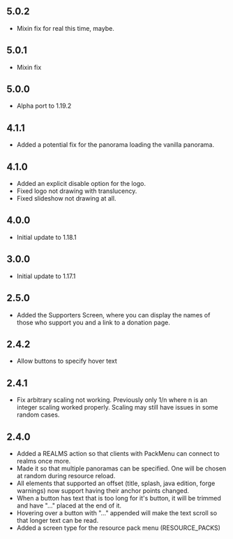 ## 5.0.2
* Mixin fix for real this time, maybe.

## 5.0.1
* Mixin fix

## 5.0.0
* Alpha port to 1.19.2

## 4.1.1
* Added a potential fix for the panorama loading the vanilla panorama.

## 4.1.0
* Added an explicit disable option for the logo.
* Fixed logo not drawing with translucency.
* Fixed slideshow not drawing at all.

## 4.0.0
* Initial update to 1.18.1

## 3.0.0
* Initial update to 1.17.1

## 2.5.0
* Added the Supporters Screen, where you can display the names of those who support you and a link to a donation page.

## 2.4.2
* Allow buttons to specify hover text

## 2.4.1
* Fix arbitrary scaling not working.  Previously only 1/n where n is an integer scaling worked properly.  Scaling may still have issues in some random cases.

## 2.4.0
* Added a REALMS action so that clients with PackMenu can connect to realms once more.
* Made it so that multiple panoramas can be specified.  One will be chosen at random during resource reload.
* All elements that supported an offset (title, splash, java edition, forge warnings) now support having their anchor points changed.
* When a button has text that is too long for it's button, it will be trimmed and have "..." placed at the end of it.
* Hovering over a button with "..." appended will make the text scroll so that longer text can be read.
* Added a screen type for the resource pack menu (RESOURCE_PACKS)